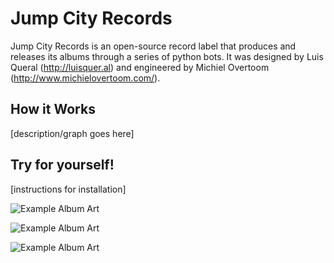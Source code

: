 Jump City Records
===============

Jump City Records is an open-source record label that produces and releases its albums through a series of python bots. It was designed by Luis Queral (http://luisquer.al) and engineered by Michiel Overtoom (http://www.michielovertoom.com/).

## How it Works
[description/graph goes here]


## Try for yourself!
[instructions for installation]



![Example Album Art](http://www.michielovertoom.com/incoming/3uVPrNUc.png)

![Example Album Art](http://www.michielovertoom.com/incoming/irDRWdCs.png)

![Example Album Art](http://www.michielovertoom.com/incoming/u5zAvtHQ.png)




